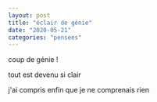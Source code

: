 ```yaml
---
layout: post
title: "éclair de génie"
date: "2020-05-21"
categories: "pensees"
---
```


coup de génie !  

tout est devenu si clair

j'ai compris enfin que je ne comprenais rien
